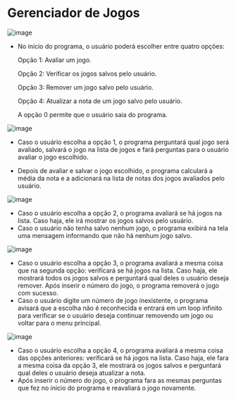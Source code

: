 <h1>Gerenciador de Jogos</h1>

![image](https://github.com/user-attachments/assets/cf120bf3-289f-459e-9027-10325f6819a2)

* No início do programa, o usuário poderá escolher entre quatro opções:

  Opção 1: Avaliar um jogo.

  Opção 2: Verificar os jogos salvos pelo usuário.

  Opção 3: Remover um jogo salvo pelo usuário.

  Opção 4: Atualizar a nota de um jogo salvo pelo usuário.

  A opção 0 permite que o usuário saia do programa.

![image](https://github.com/user-attachments/assets/0652aeac-5415-46e0-b763-022cc6b52bf3)

* Caso o usuário escolha a opção 1, o programa perguntará qual jogo será avaliado, salvará o jogo na lista de jogos e fará perguntas para o usuário avaliar o jogo escolhido.

* Depois de avaliar e salvar o jogo escolhido, o programa calculará a média da nota e a adicionará na lista de notas dos jogos avaliados pelo usuário.

![image](https://github.com/user-attachments/assets/69499a60-a89e-4f0f-afde-814d90726ac2)

* Caso o usuário escolha a opção 2, o programa avaliará se há jogos na lista. Caso haja, ele irá mostrar os jogos salvos pelo usuário.
* Caso o usuário não tenha salvo nenhum jogo, o programa exibirá na tela uma mensagem informando que não há nenhum jogo salvo.

![image](https://github.com/user-attachments/assets/39ce2e5d-209f-4500-a82f-4974514622c6)

* Caso o usuário escolha a opção 3, o programa avaliará a mesma coisa que na segunda opção: verificará se há jogos na lista. Caso haja, ele mostrará todos os jogos salvos e perguntará qual deles o usuário deseja remover. Após inserir o número do jogo, o programa removerá o jogo com sucesso.
* Caso o usuário digite um número de jogo inexistente, o programa avisará que a escolha não é reconhecida e entrará em um loop infinito para verificar se o usuário deseja continuar removendo um jogo ou voltar para o menu principal.

![image](https://github.com/user-attachments/assets/ed09cfd0-8dab-4568-afbb-4dd7004a4466)

* Caso o usuário escolha a opção 4, o programa avaliará a mesma coisa das opções anteriores: verificará se há jogos na lista. Caso haja, ele fara a mesma coisa da opção 3, ele mostrará os jogos salvos e perguntará qual deles o usuário deseja atualizar a nota.
* Após inserir o número do jogo, o programa fara as mesmas perguntas que fez no inicio do programa e reavaliará o jogo novamente.

